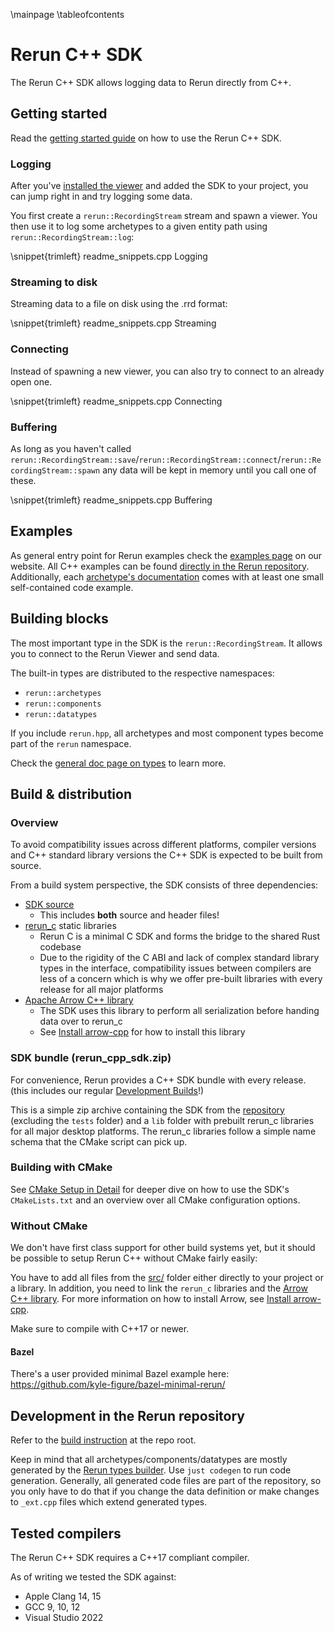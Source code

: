 \mainpage
\tableofcontents

# Rerun C++ SDK

The Rerun C++ SDK allows logging data to Rerun directly from C++.

## Getting started

Read the [getting started guide](https://www.rerun.io/docs/getting-started/quick-start/cpp) on how to use the Rerun C++ SDK.

### Logging

After you've [installed the viewer](https://www.rerun.io/docs/getting-started/installing-viewer) and added the SDK to your project, you can jump right in and try logging some data.

You first create a `rerun::RecordingStream` stream and spawn a viewer. You then use it to log some archetypes to a given entity path using `rerun::RecordingStream::log`:

\snippet{trimleft} readme_snippets.cpp Logging

### Streaming to disk

Streaming data to a file on disk using the .rrd format:

\snippet{trimleft} readme_snippets.cpp Streaming

### Connecting

Instead of spawning a new viewer, you can also try to connect to an already open one.

\snippet{trimleft} readme_snippets.cpp Connecting

### Buffering

As long as you haven't called `rerun::RecordingStream::save`/`rerun::RecordingStream::connect`/`rerun::RecordingStream::spawn`
any data will be kept in memory until you call one of these.

\snippet{trimleft} readme_snippets.cpp Buffering


## Examples

As general entry point for Rerun examples check the [examples page](https://www.rerun.io/examples) on our website.
All C++ examples can be found [directly in the Rerun repository](https://github.com/rerun-io/rerun/tree/latest/examples/cpp).
Additionally, each [archetype's documentation](https://www.rerun.io/docs/reference/types) comes with at least one small self-contained code example.


## Building blocks

The most important type in the SDK is the `rerun::RecordingStream`.
It allows you to connect to the Rerun Viewer and send data.

The built-in types are distributed to the respective namespaces:
* `rerun::archetypes`
* `rerun::components`
* `rerun::datatypes`

If you include `rerun.hpp`, all archetypes and most component types become part of the `rerun` namespace.

Check the [general doc page on types](https://www.rerun.io/docs/reference/types) to learn more.

## Build & distribution

### Overview

To avoid compatibility issues across different platforms, compiler versions and C++ standard library versions
the C++ SDK is expected to be built from source.

From a build system perspective, the SDK consists of three dependencies:

* [SDK source](https://github.com/rerun-io/rerun/tree/latest/rerun_cpp/src/)
  * This includes **both** source and header files!
* [rerun_c](https://github.com/rerun-io/rerun/tree/latest/crates/rerun_c/) static libraries
  * Rerun C is a minimal C SDK and forms the bridge to the shared Rust codebase
  * Due to the rigidity of the C ABI and lack of complex standard library types in the interface,
    compatibility issues between compilers are less of a concern
    which is why we offer pre-built libraries with every release for all major platforms
* [Apache Arrow C++ library](https://arrow.apache.org/docs/cpp/index.html)
  * The SDK uses this library to perform all serialization before handing data over to rerun_c
  * See [Install arrow-cpp](arrow_cpp_install.md) for how to install this library


### SDK bundle (rerun_cpp_sdk.zip)

For convenience, Rerun provides a C++ SDK bundle with every release.
(this includes our regular [Development Builds](https://github.com/rerun-io/rerun/releases/tag/prerelease)!)

This is a simple zip archive containing the SDK from the [repository](https://github.com/rerun-io/rerun/tree/latest/rerun_cpp)
(excluding the `tests` folder) and a `lib` folder with prebuilt rerun_c libraries for all major desktop platforms.
The rerun_c libraries follow a simple name schema that the CMake script can pick up.


### Building with CMake

See [CMake Setup in Detail](cmake_setup_in_detail.md) for deeper dive on
how to use the SDK's `CMakeLists.txt` and an overview over all CMake configuration options.

### Without CMake

We don't have first class support for other build systems yet,
but it should be possible to setup Rerun C++ without CMake fairly easily:

You have to add all files from the [src/](https://github.com/rerun-io/rerun/tree/latest/rerun_cpp/src/) folder
either directly to your project or a library.
In addition, you need to link the `rerun_c` libraries and the [Arrow C++ library](https://arrow.apache.org/docs/cpp/index.html).
For more information on how to install Arrow, see [Install arrow-cpp](arrow_cpp_install.md).

Make sure to compile with C++17 or newer.

#### Bazel

There's a user provided minimal Bazel example here: https://github.com/kyle-figure/bazel-minimal-rerun/


## Development in the Rerun repository

Refer to the [build instruction](https://github.com/rerun-io/rerun/tree/latest/BUILD.md) at the repo root.

Keep in mind that all archetypes/components/datatypes are mostly generated by the [Rerun types builder](https://github.com/rerun-io/rerun/tree/latest/crates/re_types_builder).
Use `just codegen` to run code generation. Generally, all generated code files are part of the repository,
so you only have to do that if you change the data definition or make changes to `_ext.cpp` files which
extend generated types.

## Tested compilers

The Rerun C++ SDK requires a C++17 compliant compiler.

As of writing we tested the SDK against:
* Apple Clang 14, 15
* GCC 9, 10, 12
* Visual Studio 2022
